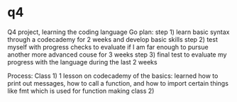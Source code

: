 # q4
Q4 project, learning the coding language Go
plan:
step 1) learn basic syntax through a codecademy for 2 weeks and develop basic skills
step 2) test myself with progress checks to evaluate if I am far enough to pursue another more advanced couse for 3 weeks
step 3) final test to evaluate my progress with the language during the last 2 weeks 

Process:
Class 1) 1 lesson on codecademy of the basics: learned how to print out messages, how to call a function, and how to import certain things like fmt which is used for function making
class 2) 
